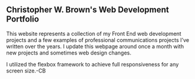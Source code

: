 ## Christopher W. Brown's Web Development Portfolio

This website represents a collection of my Front End web development projects and 
a few examples of professional communications projects I’ve written over the years. 
I update this webpage around once a month with new projects and sometimes web design changes. 

I utilized the flexbox framework to achieve full responsiveness for any screen size.-CB
